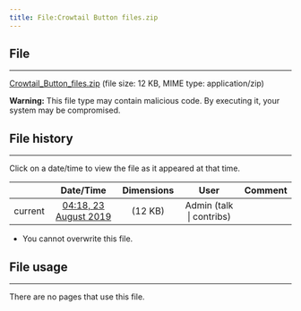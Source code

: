 ```yaml
---
title: File:Crowtail Button files.zip
---
```


## File
--------

[Crowtail_Button_files.zip](https://wiki.elecrow.com/images/1/14/Crowtail_Button_files.zip) (file size: 12 KB, MIME type: application/zip)

**Warning:** This file type may contain malicious code. By executing it, your system may be compromised.

## File history
--------

Click on a date/time to view the file as it appeared at that time.

|         |                          Date/Time                           | Dimensions  |                             User                             | Comment |
| :-----: | :----------------------------------------------------------: | :---------: | :----------------------------------------------------------: | :-----: |
| current | [04:18, 23 August 2019](https://wiki.elecrow.com/images/1/14/Crowtail_Button_files.zip) | (12 KB) | Admin (talk \| contribs) |         |

- You cannot overwrite this file.

## File usage
--------

There are no pages that use this file.